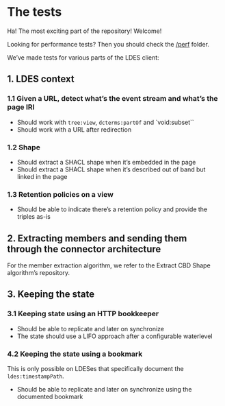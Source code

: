 # The tests

Ha! The most exciting part of the repository! Welcome!

Looking for performance tests? Then you should check the [/perf](/perf) folder.

We’ve made tests for various parts of the LDES client:

## 1. LDES context

### 1.1 Given a URL, detect what’s the event stream and what’s the page IRI

 * Should work with `tree:view`, `dcterms:partOf` and `void:subset``
 * Should work with a URL after redirection

### 1.2 Shape

 * Should extract a SHACL shape when it’s embedded in the page
 * Should extract a SHACL shape when it’s described out of band but linked in the page

### 1.3 Retention policies on a view

 * Should be able to indicate there’s a retention policy and provide the triples as-is

## 2. Extracting members and sending them through the connector architecture

For the member extraction algorithm, we refer to the Extract CBD Shape algorithm’s repository.

## 3. Keeping the state

### 3.1 Keeping state using an HTTP bookkeeper

 * Should be able to replicate and later on synchronize
 * The state should use a LIFO approach after a configurable waterlevel

### 4.2 Keeping the state using a bookmark

This is only possible on LDESes that specifically document the `ldes:timestampPath`.

 * Should be able to replicate and later on synchronize using the documented bookmark

